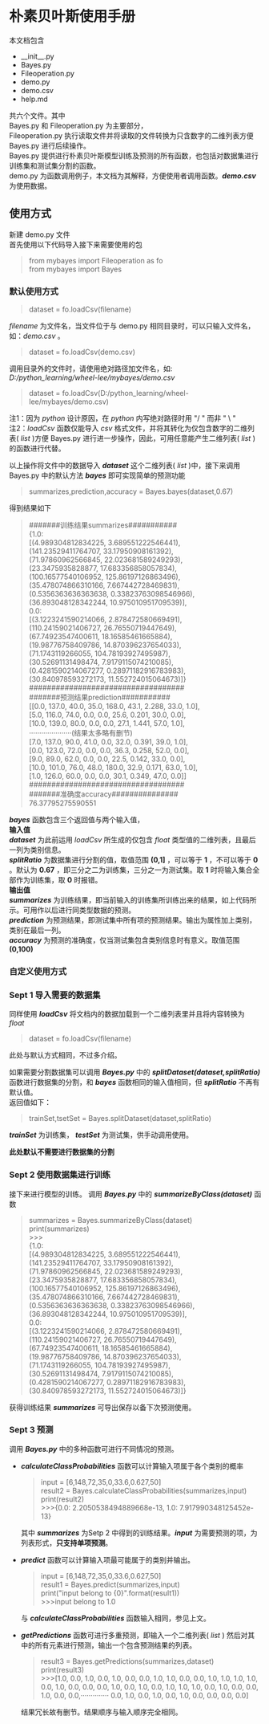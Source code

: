 # 朴素贝叶斯使用手册
本文档包含

+ __init\__.py
+ Bayes.py
+ Fileoperation.py
+ demo.py
+ demo.csv
+ help.md

共六个文件。其中  
Bayes.py 和 Fileoperation.py 为主要部分，   
Fileoperation.py 执行读取文件并将读取的文件转换为只含数字的二维列表方便 Bayes.py 进行后续操作。  
Bayes.py 提供进行朴素贝叶斯模型训练及预测的所有函数，也包括对数据集进行训练集和测试集分割的函数。  
demo.py 为函数调用例子，本文档为其解释，方便使用者调用函数。___demo.csv___ 为使用数据。  
##  使用方式
新建 demo.py 文件  
首先使用以下代码导入接下来需要使用的包
>from mybayes import Fileoperation as fo  
>from mybayes import Bayes

### 默认使用方式

>dataset = fo.loadCsv(filename)  

_filename_ 为文件名，当文件位于与 demo.py 相同目录时，可以只输入文件名，如：_demo.csv_ 。  
>dataset = fo.loadCsv(demo.csv)  

调用目录外的文件时，请使用绝对路径加文件名，如: _D:/python_learning/wheel-lee/mybayes/demo.csv_  
>dataset = fo.loadCsv(D:/python_learning/wheel-lee/mybayes/demo.csv)  

注1：因为 _python_ 设计原因，在 _python_ 内写绝对路径时用 "/ " 而非 " \\ "  
注2：_loadCsv_ 函数仅能导入 _csv_ 格式文件，并将其转化为仅包含数字的二维列表( _list_ )方便 Bayes.py 进行进一步操作，因此，可用任意能产生二维列表( _list_ )的函数进行代替。

以上操作将文件中的数据导入 ___dataset___ 这个二维列表( _list_ )中，接下来调用 Bayes.py 中的默认方法 ___bayes___ 即可实现简单的预测功能
>summarizes,prediction,accuracy = Bayes.bayes(dataset,0.67)  

得到结果如下
>#######训练结果summarizes###########  
{1.0:  
[(4.989304812834225, 3.689551222546441),  
(141.23529411764707, 33.17950908161392),  
(71.97860962566845, 22.023681589249293),  
(23.3475935828877, 17.683356858057834),  
(100.16577540106952, 125.86197126863496),  
(35.478074866310166, 7.667442728469831),  
(0.5356363636363638, 0.33823763098546966),  
(36.893048128342244, 10.975010951709539)],  
0.0:  
[(3.1223241590214066, 2.878472580669491),  
(110.24159021406727, 26.76550719447649),  
(67.74923547400611, 18.16585461665884),  
(19.98776758409786, 14.870396237654033),  
(71.1743119266055, 104.78193927495987),  
(30.52691131498474, 7.9179115074210085),  
(0.4281590214067277, 0.28971182916783983),  
(30.840978593272173, 11.552724015064673)]}  
###################################  
#######预测结果prediction###########  
[[0.0, 137.0, 40.0, 35.0, 168.0, 43.1, 2.288, 33.0, 1.0],   
[5.0, 116.0, 74.0, 0.0, 0.0, 25.6, 0.201, 30.0, 0.0],   
[10.0, 139.0, 80.0, 0.0, 0.0, 27.1, 1.441, 57.0, 1.0],   
·····················(结果太多略有删节)  
[7.0, 137.0, 90.0, 41.0, 0.0, 32.0, 0.391, 39.0, 1.0],  
[0.0, 123.0, 72.0, 0.0, 0.0, 36.3, 0.258, 52.0, 0.0],  
[9.0, 89.0, 62.0, 0.0, 0.0, 22.5, 0.142, 33.0, 0.0],  
[10.0, 101.0, 76.0, 48.0, 180.0, 32.9, 0.171, 63.0, 1.0],  
[1.0, 126.0, 60.0, 0.0, 0.0, 30.1, 0.349, 47.0, 0.0]]  
###################################  
#######准确度accuracy###############  
76.37795275590551

___bayes___ 函数包含三个返回值与两个输入值，  
__输入值__  
___dataset___ 为此前运用 _loadCsv_ 所生成的仅包含 _float_ 类型值的二维列表，且最后一列为类别信息。  
___splitRatio___ 为数据集进行分割的值，取值范围 __(0,1]__ ，可以等于 __1__ ，不可以等于 __0__ 。默认为 __0.67__ ，即三分之二为训练集，三分之一为测试集。取 __1__ 时将输入集合全部作为训练集，取 __0__ 时报错。  
__输出值__  
___summarizes___ 为训练结果，即当前输入的训练集所训练出来的结果，如上代码所示。可用作以后进行同类型数据的预测。  
___prediction___ 为预测结果，即测试集中所有项的预测结果。输出为属性加上类别，类别在最后一列。  
___accuracy___ 为预测的准确度，仅当测试集包含类别信息时有意义。取值范围 __(0,100)__    

### 自定义使用方式  
### Sept 1 导入需要的数据集
同样使用 ___loadCsv___ 将文档内的数据加载到一个二维列表里并且将内容转换为 _float_  
>dataset = fo.loadCsv(filename)  

此处与默认方式相同，不过多介绍。  

如果需要分割数据集可以调用 ___Bayes.py___ 中的 ___splitDataset(dataset,splitRatio)___ 函数进行数据集的分割，和 ___bayes___ 函数相同的输入值相同，但 ___splitRatio___ 不再有默认值。  
返回值如下：
>trainSet,tsetSet = Bayes.splitDataset(dataset,splitRatio)  

___trainSet___ 为训练集， ___testSet___ 为测试集，供手动调用使用。  

____此处默认不需要进行数据集的分割____  
### Sept 2 使用数据集进行训练
接下来进行模型的训练。
调用 ___Bayes.py___ 中的 ___summarizeByClass(dataset)___ 函数
>summarizes = Bayes.summarizeByClass(dataset)  
print(summarizes)  
\>>>  
{1.0:  
[(4.989304812834225, 3.689551222546441),  
(141.23529411764707, 33.17950908161392),  
(71.97860962566845, 22.023681589249293),  
(23.3475935828877, 17.683356858057834),  
(100.16577540106952, 125.86197126863496),  
(35.478074866310166, 7.667442728469831),  
(0.5356363636363638, 0.33823763098546966),  
(36.893048128342244, 10.975010951709539)],  
0.0:  
[(3.1223241590214066, 2.878472580669491),  
(110.24159021406727, 26.76550719447649),  
(67.74923547400611, 18.16585461665884),  
(19.98776758409786, 14.870396237654033),  
(71.1743119266055, 104.78193927495987),  
(30.52691131498474, 7.9179115074210085),  
(0.4281590214067277, 0.28971182916783983),  
(30.840978593272173, 11.552724015064673)]}  

获得训练结果 ___summarizes___ 可导出保存以备下次预测使用。
### Sept 3 预测
调用 ___Bayes.py___ 中的多种函数可进行不同情况的预测。
+ ___calculateClassProbabilities___ 函数可以计算输入项属于各个类别的概率
  >input = [6,148,72,35,0,33.6,0.627,50]  
   result2 = Bayes.calculateClassProbabilities(summarizes,input)  
   print(result2)  
   \>>>{0.0: 2.2050538494889668e-13, 1.0: 7.917990348125452e-13}  

   其中 ___summarizes___ 为Setp 2 中得到的训练结果。___input___ 为需要预测的项，为列表形式，__只支持单项预测__。
+ ___predict___ 函数可以计算输入项最可能属于的类别并输出。
  >input = [6,148,72,35,0,33.6,0.627,50]  
  result1 = Bayes.predict(summarizes,input)  
  print("input belong to {0}".format(result1))  
  \>>>input belong to 1.0  

  与 ___calculateClassProbabilities___ 函数输入相同，参见上文。
+ ___getPredictions___ 函数可进行多重预测，即输入一个二维列表( _list_ ) 然后对其中的所有元素进行预测，输出一个包含预测结果的列表。
  >result3 = Bayes.getPredictions(summarizes,dataset)  
  print(result3)  
  \>>>[1.0, 0.0, 1.0, 0.0, 1.0, 0.0, 0.0, 1.0, 1.0, 0.0, 0.0, 1.0, 1.0, 1.0, 1.0, 0.0, 1.0, 0.0, 0.0, 0.0, 1.0, 0.0, 1.0, 0.0, 1.0, 1.0, 1.0, 0.0, 1.0, 0.0, 0.0, 1.0, 0.0, 0.0,·············· 0.0, 1.0, 0.0, 1.0, 0.0, 1.0, 0.0, 0.0, 0.0, 0.0]  

  结果冗长故有删节。结果顺序与输入顺序完全相同。